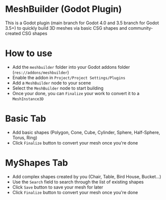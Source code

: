 # MeshBuilder (Godot Plugin)

This is a Godot plugin (main branch for Godot 4.0 and 3.5 branch for Godot 3.5+) to quickly build 3D meshes via basic CSG shapes and community-created CSG shapes

# How to use
- Add the `meshbuilder` folder into your Godot addons folder (`res://addons/meshbuilder`)
- Enable the addon in `Project/Project Settings/Plugins`
- Add a `MeshBuilder` node to your scene
- Select the `MeshBuilder` node to start building
- Once your done, you can `Finalize` your work to convert it to a `MeshInstance3D`

# Basic Tab
- Add basic shapes (Polygon, Cone, Cube, Cylinder, Sphere, Half-Sphere, Torus, Ring)
- Click `Finalize` button to convert your mesh once you're done

# MyShapes Tab
- Add complex shapes created by you (Chair, Table, Bird House, Bucket...)
- Use the `Search` field to search through the list of existing shapes
- Click `Save` button to save your mesh for later
- Click `Finalize` button to convert your mesh once you're done
